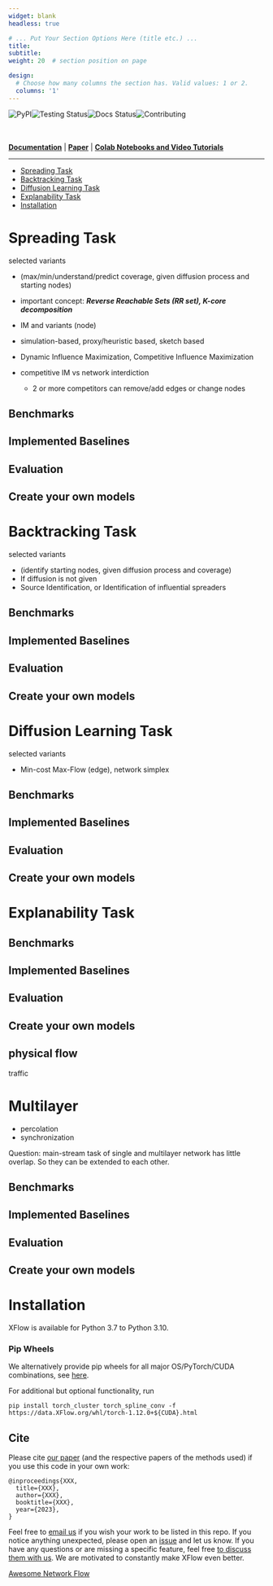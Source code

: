 ```yaml
---
widget: blank
headless: true

# ... Put Your Section Options Here (title etc.) ...
title: 
subtitle:
weight: 20  # section position on page

design:
  # Choose how many columns the section has. Valid values: 1 or 2.
  columns: '1'
---
```





![PyPI](https://badgen.net/badge/pypi/2.2.0/green?icon=pypi)![Testing Status](https://badgen.net/badge/testing/passing/green?icon=github)![Docs Status](https://badgen.net/badge/docs/passing/green?icon=)![Contributing](https://badgen.net/badge/contributions/welcome/green?icon=github)

\
\
**[Documentation](https://pytorch-geometric.readthedocs.io)** | **[Paper](https://arxiv.org/abs/1903.02428)** | **[Colab Notebooks and Video Tutorials](https://pytorch-geometric.readthedocs.io/en/latest/get_started/colabs.html)** 



[comment]: <> (add icons https://css-tricks.com/adding-custom-github-badges-to-your-repo/)

--------------------------------------------------------------------------------

* [Spreading Task](#spreading-task)
* [Backtracking Task](#backtracking-task)
* [Diffusion Learning Task](#diffusion-learning-task)
* [Explanability Task](#explanability-task)
* [Installation](#installation)


# Spreading Task 

[comment]: <> (put NIB here)


selected variants

- (max/min/understand/predict coverage, given diffusion process and starting nodes)
- important concept: ***Reverse Reachable Sets (RR set), K-core decomposition***
- IM and variants (node)
- simulation-based, proxy/heuristic based, sketch based
- Dynamic Influence Maximization, Competitive Influence Maximization
- competitive IM vs network interdiction
    - 2 or more competitors can remove/add edges or change nodes

    [](https://journals.aps.org/pre/pdf/10.1103/PhysRevE.105.044311)
    
## Benchmarks

## Implemented Baselines

## Evaluation

## Create your own models
    


# Backtracking Task

selected variants

[comment]: <> (write)


- (identify starting nodes, given diffusion process and coverage)
- If diffusion is not given
- Source Identification, or Identification of influential spreaders

## Benchmarks

## Implemented Baselines

## Evaluation

## Create your own models




# Diffusion Learning Task

selected variants

- Min-cost Max-Flow (edge), network simplex

## Benchmarks

## Implemented Baselines

## Evaluation

## Create your own models




# Explanability Task


[comment]: <> (write)


## Benchmarks

## Implemented Baselines

## Evaluation

## Create your own models


## physical flow

traffic 


# Multilayer

- percolation
- synchronization

Question: main-stream task of single and multilayer network has little overlap. So they can be extended to each other.

## Benchmarks

## Implemented Baselines

## Evaluation

## Create your own models




# Installation

XFlow is available for Python 3.7 to Python 3.10.

### Pip Wheels

We alternatively provide pip wheels for all major OS/PyTorch/CUDA combinations, see [here](https://data.XFlow.org/whl).

For additional but optional functionality, run

```
pip install torch_cluster torch_spline_conv -f https://data.XFlow.org/whl/torch-1.12.0+${CUDA}.html
```


## Cite

Please cite [our paper](https://arxiv.org/abs/1903.02428) (and the respective papers of the methods used) if you use this code in your own work:

```
@inproceedings{XXX,
  title={XXX},
  author={XXX},
  booktitle={XXX},
  year={2023},
}
```

Feel free to [email us](mailto:zchen@cse.msstate.edu) if you wish your work to be listed in this repo.
If you notice anything unexpected, please open an [issue](XXX) and let us know.
If you have any questions or are missing a specific feature, feel free [to discuss them with us](XXX).
We are motivated to constantly make XFlow even better.






<a class="github-button" href="https://github.com/aquastar/xflow" data-icon="octicon-star" data-size="large" data-show-count="true" aria-label="Star XFlow">Awesome Network Flow</a>